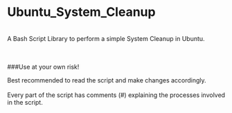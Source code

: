 # Ubuntu_System_Cleanup

<br>
A Bash Script Library to perform a simple System Cleanup in Ubuntu.

<br><br>
###Use at your own risk!

Best recommended to read the script and make changes accordingly. <br><br>
Every part of the script has comments (#) explaining the processes involved in the script.
